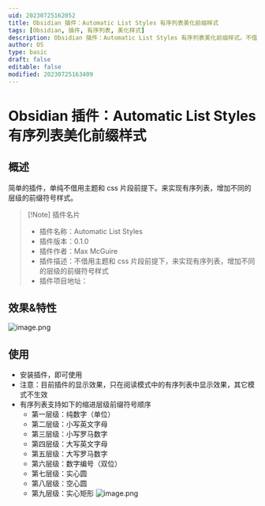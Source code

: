 ```yaml
---
uid: 20230725162052
title: Obsidian 插件：Automatic List Styles 有序列表美化前缀样式
tags: [Obsidian, 插件, 有序列表, 美化样式]
description: Obsidian 插件：Automatic List Styles 有序列表美化前缀样式。不借用主题和 css 片段前提下。来实现有序列表，增加不同的层级的前缀符号样式。
author: OS
type: basic
draft: false
editable: false
modified: 20230725163409
---
```


# Obsidian 插件：Automatic List Styles 有序列表美化前缀样式

## 概述

简单的插件，单纯不借用主题和 css 片段前提下。来实现有序列表，增加不同的层级的前缀符号样式。

> [!Note] 插件名片
> - 插件名称：Automatic List Styles
> - 插件版本：0.1.0
> - 插件作者：Max McGuire
> - 插件描述：不借用主题和 css 片段前提下，来实现有序列表，增加不同的层级的前缀符号样式
> - 插件项目地址：[]()

## 效果&特性

![image.png](https://cdn.pkmer.cn/images/20230725162100.png!pkmer)

## 使用

- 安装插件，即可使用
- 注意：目前插件的显示效果，只在阅读模式中的有序列表中显示效果，其它模式不生效
- 有序列表支持如下的缩进层级前缀符号顺序
	- 第一层级：纯数字（单位）
	- 第二层级：小写英文字母
	- 第三层级：小写罗马数字
	- 第四层级：大写英文字母
	- 第五层级：大写罗马数字
	- 第六层级：数字编号（双位）
	- 第七层级：实心圆
	- 第八层级：空心圆
	- 第九层级：实心矩形
![image.png](https://cdn.pkmer.cn/images/20230725162926.png!pkmer)
